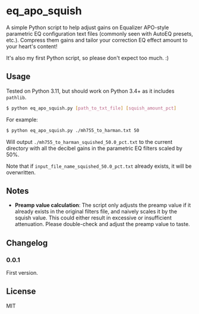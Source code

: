 # eq_apo_squish

A simple Python script to help adjust gains on Equalizer APO-style parametric EQ configuration text files (commonly seen with AutoEQ presets, etc.). Compress them gains and tailor your correction EQ effect amount to your heart's content!

It's also my first Python script, so please don't expect too much. :)

## Usage
Tested on Python 3.11, but should work on Python 3.4+ as it includes `pathlib`.

```bash
$ python eq_apo_squish.py [path_to_txt_file] [squish_amount_pct]
```

For example:
```bash
$ python eq_apo_squish.py ./mh755_to_harman.txt 50
```
Will output `./mh755_to_harman_squished_50.0_pct.txt` to the current directory with all the decibel gains in the parametric EQ filters scaled by 50%.

Note that if `input_file_name_squished_50.0_pct.txt` already exists, it will be overwritten.

## Notes
- **Preamp value calculation**: The script only adjusts the preamp value if it already exists in the original filters file, and naively scales it by the squish value. This could either result in excessive or insufficient attenuation. Please double-check and adjust the preamp value to taste.

## Changelog

### 0.0.1
First version.

## License
MIT
